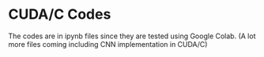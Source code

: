 # CUDA/C Codes
The codes are in ipynb files since they are tested using Google Colab.
(A lot more files coming including CNN implementation in CUDA/C)
